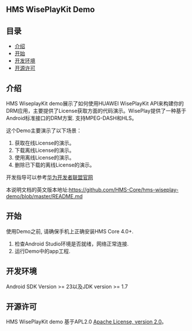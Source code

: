 ## HMS WisePlayKit Demo


## 目录

 * [介绍](#介绍)
 * [开始](#开始)
 * [开发环境](#开发环境)
 * [开源许可](#开源许可)
 
 
## 介绍

HMS WiseplayKit demo展示了如何使用HUAWEI WisePlayKit API来构建你的DRM应用，主要提供了License获取方面的代码演示。WisePlay提供了一种基于Android标准接口的DRM方案. 支持MPEG-DASH和HLS。    
    
这个Demo主要演示了以下场景：    
1. 获取在线License的演示。
2. 下载离线License的演示。
3. 使用离线License的演示。
4. 删除已下载的离线License的演示。

开发指导可以参考[华为开发者联盟官网](https://developer.huawei.com/consumer/en/doc/development/HMS-Guides/wiseplay-introduction)    
    
本说明文档的英文版本地址:https://github.com/HMS-Core/hms-wiseplay-demo/blob/master/README.md

## 开始

使用Demo之前, 请确保手机上正确安装HMS Core 4.0+.    
1. 检查Android Studio环境是否就绪，网络正常连接.     
2. 运行Demo中的app工程.    
    
## 开发环境

Android SDK Version >= 23以及JDK version >= 1.7
	
## 开源许可    

HMS WisePlayKit demo 基于APL2.0 [Apache License, version 2.0](http://www.apache.org/licenses/LICENSE-2.0)。
  


